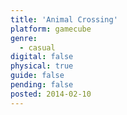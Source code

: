 ```yaml
---
title: 'Animal Crossing'
platform: gamecube
genre:
  - casual
digital: false
physical: true
guide: false
pending: false
posted: 2014-02-10
---
```

